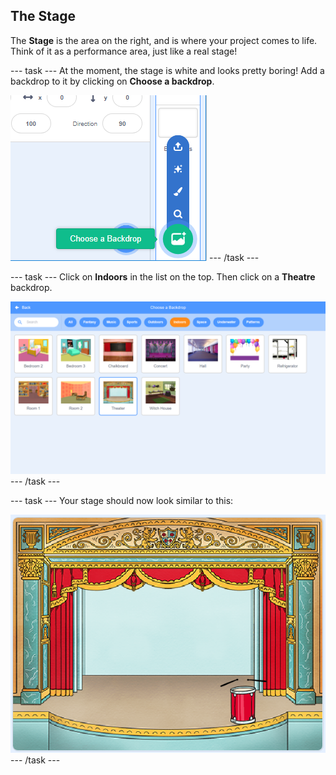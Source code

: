 ## The Stage

The __Stage__ is the area on the right, and is where your project comes to life. Think of it as a performance area, just like a real stage!

--- task ---
At the moment, the stage is white and looks pretty boring! Add a backdrop to it by clicking on **Choose a backdrop**.

![screenshot](images/band-stage-choose.png)
--- /task ---


--- task ---
Click on **Indoors** in the list on the top. Then click on a **Theatre** backdrop.

![screenshot](images/band-backdrop.png)
--- /task ---

--- task ---
Your stage should now look similar to this:

![screenshot](images/band-stage.png)
--- /task ---

